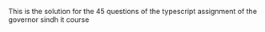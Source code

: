 This is the solution for the 45 questions of the typescript assignment of the governor sindh it course
